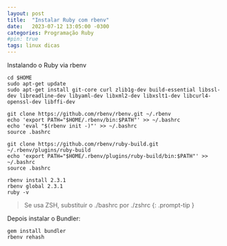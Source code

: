 ```yaml
---
layout: post
title:  "Instalar Ruby com rbenv"
date:   2023-07-12 13:05:00 -0300
categories: Programação Ruby
#pin: true
tags: linux dicas
---
```


Instalando o Ruby via rbenv

```shell
cd $HOME
sudo apt-get update 
sudo apt-get install git-core curl zlib1g-dev build-essential libssl-dev libreadline-dev libyaml-dev libxml2-dev libxslt1-dev libcurl4-openssl-dev libffi-dev

git clone https://github.com/rbenv/rbenv.git ~/.rbenv
echo 'export PATH="$HOME/.rbenv/bin:$PATH"' >> ~/.bashrc
echo 'eval "$(rbenv init -)"' >> ~/.bashrc
source .bashrc

git clone https://github.com/rbenv/ruby-build.git ~/.rbenv/plugins/ruby-build
echo 'export PATH="$HOME/.rbenv/plugins/ruby-build/bin:$PATH"' >> ~/.bashrc
source .bashrc

rbenv install 2.3.1
rbenv global 2.3.1
ruby -v
```

> Se usa ZSH, substituir o ./bashrc por ./zshrc
{: .prompt-tip }

Depois instalar o Bundler:
```shell
gem install bundler
rbenv rehash
````
